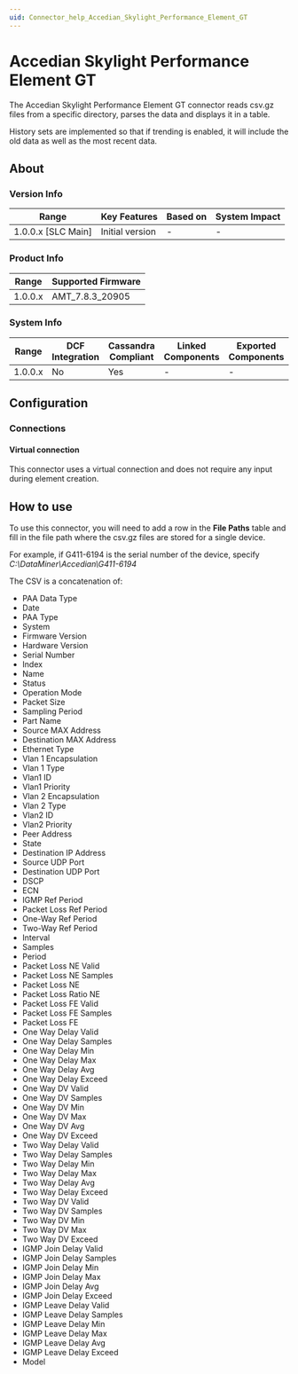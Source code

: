 ```yaml
---
uid: Connector_help_Accedian_Skylight_Performance_Element_GT
---
```


# Accedian Skylight Performance Element GT

The Accedian Skylight Performance Element GT connector reads csv.gz files from a specific directory, parses the data and displays it in a table.

History sets are implemented so that if trending is enabled, it will include the old data as well as the most recent data.

## About

### Version Info

| Range                | Key Features     | Based on     | System Impact     |
|----------------------|------------------|--------------|-------------------|
| 1.0.0.x [SLC Main]   | Initial version  | -            | -                 |

### Product Info

| Range     | Supported Firmware     |
|-----------|------------------------|
| 1.0.0.x   | AMT_7.8.3_20905        |

### System Info

| Range     | DCF Integration     | Cassandra Compliant     | Linked Components     | Exported Components     |
|-----------|---------------------|-------------------------|-----------------------|-------------------------|
| 1.0.0.x   | No                  | Yes                     | -                     | -                       |

## Configuration

### Connections

#### Virtual connection

This connector uses a virtual connection and does not require any input during element creation.

## How to use

To use this connector, you will need to add a row in the **File Paths** table and fill in the file path where the csv.gz files are stored for a single device.

For example, if G411-6194 is the serial number of the device, specify *C:\DataMiner\Accedian\G411-6194*

The CSV is a concatenation of:

- PAA Data Type
- Date
- PAA Type
- System
- Firmware Version
- Hardware Version
- Serial Number
- Index
- Name
- Status
- Operation Mode
- Packet Size
- Sampling Period
- Part Name
- Source MAX Address
- Destination MAX Address
- Ethernet Type
- Vlan 1 Encapsulation
- Vlan 1 Type
- Vlan1 ID
- Vlan1 Priority
- Vlan 2 Encapsulation
- Vlan 2 Type
- Vlan2 ID
- Vlan2 Priority
- Peer Address
- State
- Destination IP Address
- Source UDP Port
- Destination UDP Port
- DSCP
- ECN
- IGMP Ref Period
- Packet Loss Ref Period
- One-Way Ref Period
- Two-Way Ref Period
- Interval
- Samples
- Period
- Packet Loss NE Valid
- Packet Loss NE Samples
- Packet Loss NE
- Packet Loss Ratio NE
- Packet Loss FE Valid
- Packet Loss FE Samples
- Packet Loss FE
- One Way Delay Valid
- One Way Delay Samples
- One Way Delay Min
- One Way Delay Max
- One Way Delay Avg
- One Way Delay Exceed
- One Way DV Valid
- One Way DV Samples
- One Way DV Min
- One Way DV Max
- One Way DV Avg
- One Way DV Exceed
- Two Way Delay Valid
- Two Way Delay Samples
- Two Way Delay Min
- Two Way Delay Max
- Two Way Delay Avg
- Two Way Delay Exceed
- Two Way DV Valid
- Two Way DV Samples
- Two Way DV Min
- Two Way DV Max
- Two Way DV Exceed
- IGMP Join Delay Valid
- IGMP Join Delay Samples
- IGMP Join Delay Min
- IGMP Join Delay Max
- IGMP Join Delay Avg
- IGMP Join Delay Exceed
- IGMP Leave Delay Valid
- IGMP Leave Delay Samples
- IGMP Leave Delay Min
- IGMP Leave Delay Max
- IGMP Leave Delay Avg
- IGMP Leave Delay Exceed
- Model
